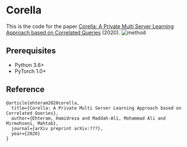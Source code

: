 # Corella
This is the code for the paper [Corella: A Private Multi Server Learning Approach based on Correlated Queries](http://??) (2020).
![method](https://github.com/hehteram/Image/method.jpg)

## Prerequisites
- Python 3.6+
- PyTorch 1.0+

## Reference 

```
@article{ehteram2020corella,
  title={Corella: A Private Multi Server Learning Approach based on Correlated Queries},
  author={Ehteram, Hamidreza and Maddah-Ali, Mohammad Ali and Mirmohseni, Mahtab},
  journal={arXiv preprint arXiv:???},
  year={2020}
}
```
